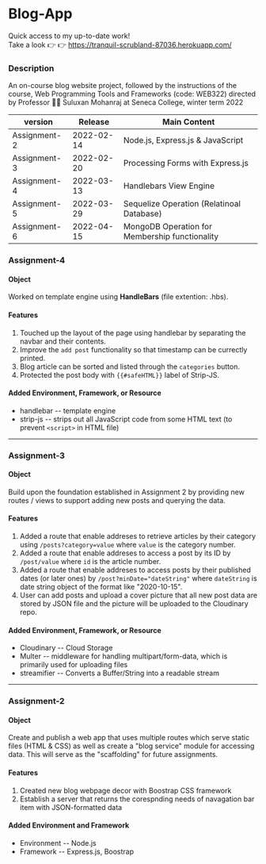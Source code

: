 # Blog-App
Quick access to my up-to-date work!
<br/>Take a look :point_right: :point_right: https://tranquil-scrubland-87036.herokuapp.com/

### Description
An on-course blog website project, followed by the instructions of the course, Web Programming Tools and Frameworks (code: WEB322) directed by Professor :man_teacher: Suluxan Mohanraj at Seneca College, winter term 2022

| version        | Release    | Main Content
| -------------- | -----------| ------------------------ |
| Assignment-2   | 2022-02-14 | Node.js, Express.js & JavaScript
| Assignment-3   | 2022-02-20 | Processing Forms with Express.js
| Assignment-4   | 2022-03-13 | Handlebars View Engine
| Assignment-5   | 2022-03-29 | Sequelize Operation (Relatinoal Database)
| Assignment-6   | 2022-04-15 | MongoDB Operation for Membership functionality

### Assignment-4
#### Object
Worked on template engine using **HandleBars** (file extention: .hbs).

#### Features
1. Touched up the layout of the page using handlebar by separating the navbar and their contents.
2. Improve the `add post` functionality so that timestamp can be currectly printed.
3. Blog article can be sorted and listed through the `categories` button.
4. Protected the post body with `{{#safeHTML}}` label of Strip-JS. 

####  Added Environment, Framework, or Resource
* handlebar -- template engine
* strip-js -- strips out all JavaScript code from some HTML text (to prevent `<script>` in HTML file)
---
### Assignment-3
#### Object
Build upon the foundation established in Assignment 2 by providing new routes / views to support adding new posts and querying the data. 

#### Features
1. Added a route that enable addreses to retrieve articles by their category using `/posts?category=value` where `value` is the category number.
2. Added a route that enable addreses to access a post by its ID by `/post/value` where `id` is the article number.
3. Added a route that enable addreses to access posts by their published dates (or later ones) by `/post?minDate="dateString"` where `dateString` is date string object of the format like "2020-10-15".
4. User can add posts and upload a cover picture that all new post data are stored by JSON file and the picture will be uploaded to the Cloudinary repo.

####  Added Environment, Framework, or Resource
* Cloudinary -- Cloud Storage
* Multer -- middleware for handling multipart/form-data, which is primarily used for uploading files
* streamifier -- Converts a Buffer/String into a readable stream
---
### Assignment-2 
#### Object
Create and publish a web app that uses multiple routes which serve static files (HTML & CSS) as well as create a "blog service" module for accessing data.  This will serve as the "scaffolding" for future assignments.
#### Features
1. Created new blog webpage decor with Boostrap CSS framework
2. Establish a server that returns the corespnding needs of navagation bar item with JSON-formatted data
####  Added Environment and Framework
* Environment -- Node.js
* Framework -- Express.js, Boostrap

